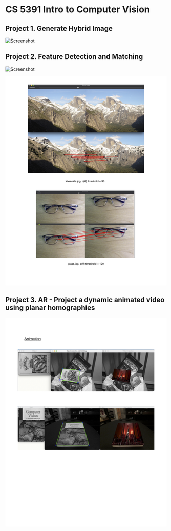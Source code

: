 # CS 5391 Intro to Computer Vision  

## Project 1. Generate Hybrid Image  

![Screenshot](proj1_final.png)  

## Project 2. Feature Detection and Matching  

![Screenshot](proj2-1.png)  

![Screenshot](proj2-2.png)  
  
## Project 3. AR - Project a dynamic animated video using planar homographies  
![Screenshot](proj3.png)  
